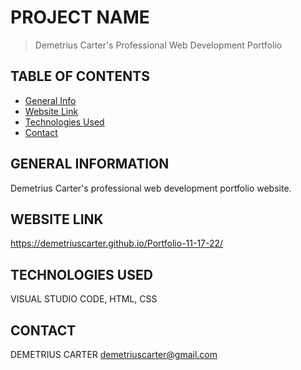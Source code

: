 # PROJECT NAME
> Demetrius Carter's Professional Web Development Portfolio  

## TABLE OF CONTENTS
* [General Info](#general-information)
* [Website Link](#website-link)
* [Technologies Used](#technologies-used)
* [Contact](#contact)


## GENERAL INFORMATION
Demetrius Carter's professional web development portfolio website.


## WEBSITE LINK
https://demetriuscarter.github.io/Portfolio-11-17-22/


## TECHNOLOGIES USED
VISUAL STUDIO CODE,
HTML,
CSS

## CONTACT
DEMETRIUS CARTER
demetriuscarter@gmail.com
